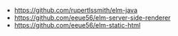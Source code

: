 - https://github.com/rupertlssmith/elm-java
- https://github.com/eeue56/elm-server-side-renderer
- https://github.com/eeue56/elm-static-html
